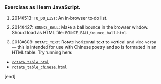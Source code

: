 ### Exercises as I learn JavaScript. 

 1. 20140513: `TO_DO_LIST`: An in-browser to-do list.

 1. 20140427: `BOUNCE_BALL`: Make a ball bounce in the browser window. Should load as HTML file: `BOUNCE_BALL/bounce_ball.html`.

 1. 20130608: `ROTATE_TEXT`: Rotate horizontal text to vertical and vice versa — this is intended for use with Chinese poetry and so is formatted in an HTML table. Try running here:
  * [`rotate_table.html`](http://htmlpreview.github.com/?https://github.com/brannerchinese/JsPlay/blob/master/rotate_table.html)
  * [`rotate_table_chinese.html`](http://htmlpreview.github.com/?https://github.com/brannerchinese/JsPlay/blob/master/rotate_table_chinese.html)

[end]
